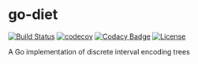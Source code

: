 # go-diet

[![Build Status](https://cloud.drone.io/api/badges/mrogaski/go-diet/status.svg)](https://cloud.drone.io/mrogaski/go-diet)
[![codecov](https://codecov.io/gh/mrogaski/go-diet/branch/main/graph/badge.svg)](https://codecov.io/gh/mrogaski/go-diet)
[![Codacy Badge](https://app.codacy.com/project/badge/Grade/7a819ea2f86e47f8ae703d3e1364448c)](https://www.codacy.com/gh/mrogaski/go-diet/dashboard?utm_source=github.com&amp;utm_medium=referral&amp;utm_content=mrogaski/go-diet&amp;utm_campaign=Badge_Grade)
[![License](http://img.shields.io/badge/license-mit-blue.svg?style=flat)](https://raw.githubusercontent.com/mrogaski/quartz/master/LICENSE)

A Go implementation of discrete interval encoding trees
